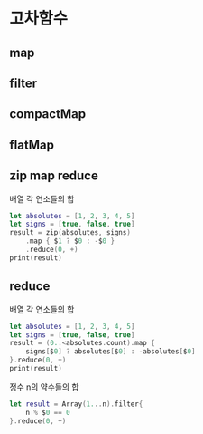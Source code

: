 # 고차함수

## map

## filter

## compactMap

## flatMap

## zip map reduce

배열 각 연소들의 합
```swift
let absolutes = [1, 2, 3, 4, 5]
let signs = [true, false, true]
result = zip(absolutes, signs)
    .map { $1 ? $0 : -$0 }
    .reduce(0, +)
print(result)
```

## reduce

배열 각 연소들의 합
```swift
let absolutes = [1, 2, 3, 4, 5]
let signs = [true, false, true]
result = (0..<absolutes.count).map {    
    signs[$0] ? absolutes[$0] : -absolutes[$0]
}.reduce(0, +)
print(result)
```

정수 n의 약수들의 합
```swift
let result = Array(1...n).filter{
    n % $0 == 0
}.reduce(0, +)
```